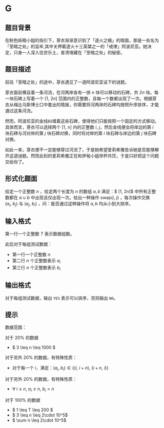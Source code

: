 # G

## 题目背景

在粉色妖精小姐的指引下，芽衣渐渐意识到了「逐火之蛾」的暗面，那是一处名为「至暗之处」的监牢,其中关押着逐火十三英桀之一的「戒律」阿波尼亚。她决定，只身一人深入往世乐土，查清埋藏在「至暗之处」的秘密。

## 题目描述

前往「至暗之处」的途中，芽衣遇见了一道阿波尼亚设下的谜题。

芽衣面前横亘着一条河流，在河两岸各有一排 $n$ 块可以移动的石碑，共 $2n$ 块。每一块石碑上写着一个 $[1,\ 2n]$ 范围内的正整数，且每一个数都出现了一次。根据芽衣从梅比乌斯博士口中套出的情报，你需要将河两岸的石碑均按照升序排序，才能通过这条河流。

然而，阿波尼亚的金线纠缠着这些石碑，使得他们只能按照一个固定的方式移动。具体而言，芽衣可以选择两个 $[1,\ n]$ 内的正整数 $i,\ j$，然后金线便会将岸边的第 $i$ 块石碑与河对岸的第 $j$ 块石碑对换，同时将对岸的第 $i$ 块石碑与岸边的第 $j$ 块石碑对换。

如此一来，芽衣便不一定能够穿过河流了，于是她希望爱莉希雅告诉她是否能够解开这道谜题。然而此刻的爱莉希雅正在和伊甸小姐举杯共饮，于是只好把这个问题交给你了。

## 形式化题面

给定一个正整数 $n$ ，给定两个长度为 $n$ 的数组 $a, b$ 满足：$ [1, 2n]$ 中所有正整数都在 $a \cup b$ 中出现且仅出现一次。给出一种操作 $\mathrm{swap}(i,\ j)$ ，每次操作交换 $(a_i,\ b_j)$ 与 $(a_j,\ b_i)$ ，问：能否通过这种操作将 $a, b$ 均从小到大排序。

## 输入格式

第一行一个正整数 $T$ 表示数据组数。

此后对于每组测试数据：

- 第一行一个正整数 $n$
- 第二行 $n$ 个正整数表示 $a_i$
- 第三行 $n$ 个正整数表示 $b_i$

## 输出格式

对于每组测试数据，输出 `YES` 表示可以排序，否则输出 `NO`。

## 提示

数据范围：

对于 $20\%$ 的数据

- $ 3 \leq n \leq 1000 $

对于另外 $20\%$ 的数据，有特殊性质：

- 对于每一个 $i$，满足：$(a_i,\ b_i)\in \{ (i,\ i+n),\ (i+n,\ i)\}$

对于另外 $20\%$ 的数据，有特殊性质：

- $\forall\ i \leq n,\ a_i\leq n,\ b_i\gt n$

对于 $100\%$ 的数据

- $ 1 \leq T \leq 200 $
- $ 3 \leq n \leq 2\cdot 10^5$
- $ \sum n \leq 2\cdot 10^5$